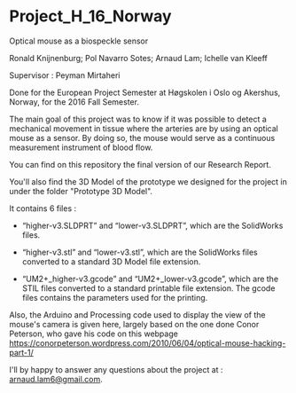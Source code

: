 # Project_H_16_Norway
Optical mouse as a biospeckle sensor

Ronald Knijnenburg; Pol Navarro Sotes; Arnaud Lam;  Ichelle van Kleeff


Supervisor :  Peyman Mirtaheri

Done for the European Project Semester at Høgskolen i Oslo og Akershus, Norway, for the 2016 Fall Semester.

The main goal of this project was to know if it was possible to detect a mechanical movement in tissue where the arteries are 
by using an optical mouse as a sensor. By doing so, the mouse would serve as a continuous measurement instrument of blood flow.

You can find on this repository the final version of our Research Report.

You'll also find the 3D Model of the prototype we designed for the project in under the folder "Prototype 3D Model".

It contains 6 files : 

  - “higher-v3.SLDPRT” and “lower-v3.SLDPRT”, which are the SolidWorks files. 
  
  - “higher-v3.stl” and “lower-v3.stl”, which are the SolidWorks files converted to a standard 3D Model file extension. 
  
  - “UM2+_higher-v3.gcode” and “UM2+_lower-v3.gcode”, which are the STIL files converted to a standard printable file extension.  The gcode files contains the parameters used for the printing.


Also, the Arduino and Processing code used to display the view of the mouse's camera is given here, largely based on the one done 
Conor Peterson, who gave his code on this webpage https://conorpeterson.wordpress.com/2010/06/04/optical-mouse-hacking-part-1/

I'll by happy to answer any questions about the project at : arnaud.lam6@gmail.com.




